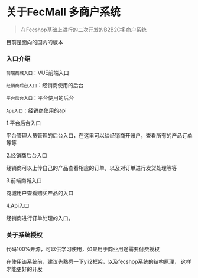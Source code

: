 关于FecMall 多商户系统
=========

> 在Fecshop基础上进行的二次开发的B2B2C多商户系统

目前是面向的国内的版本


### 入口介绍

`前端商城入口`：VUE前端入口

`经销商后台入口`：经销商使用的后台

`平台后台入口`：平台使用的后台

`Api入口`：经销商使用的api


1.平台后台入口

平台管理人员管理的后台入口，在这里可以给经销商开账户，查看所有的产品订单等等

2.经销商后台入口

经销商可以上传自己的产品查看相应的订单，以及对订单进行发货处理等等

3.前端商城入口

商城用户查看购买产品的入口

4.Api入口

经销商进行订单处理的入口。


### 关于系统授权

代码100%开源，可以供学习使用，如果用于商业用途需要付费授权

在使用该系统前，建议先熟悉一下yii2框架，以及fecshop系统的结构原理，
这样才能更好的开发
































